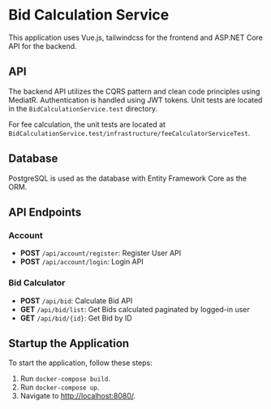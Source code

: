 # Bid Calculation Service

This application uses Vue.js, tailwindcss for the frontend and ASP.NET Core API for the backend.

## API

The backend API utilizes the CQRS pattern and clean code principles using MediatR. Authentication is handled using JWT tokens. Unit tests are located in the `BidCalculationService.test` directory.

For fee calculation, the unit tests are located at `BidCalculationService.test/infrastructure/feeCalculatorServiceTest`.

## Database

PostgreSQL is used as the database with Entity Framework Core as the ORM.

## API Endpoints

### Account

- **POST** `/api/account/register`: Register User API
- **POST** `/api/account/login`: Login API

### Bid Calculator

- **POST** `/api/bid`: Calculate Bid API
- **GET** `/api/bid/list`: Get Bids calculated paginated by logged-in user
- **GET** `/api/bid/{id}`: Get Bid by ID

## Startup the Application

To start the application, follow these steps:

1. Run `docker-compose build`.
2. Run `docker-compose up`.
3. Navigate to [http://localhost:8080/](http://localhost:8080/).
